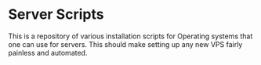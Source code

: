 # Server Scripts

This is a repository of various installation scripts for Operating systems that one can use for servers. This should make setting up any new VPS fairly painless and automated.
